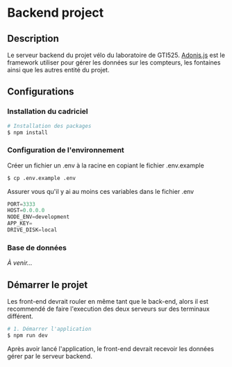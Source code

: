 # Backend project

## Description
Le serveur backend du projet vélo du laboratoire de GTI525. [Adonis.js](https://adonisjs.com/) est le framework utiliser pour gérer les données sur les compteurs, les fontaines ainsi que les autres entité du projet.


## Configurations

### Installation du cadriciel
```sh
# Installation des packages
$ npm install
```

### Configuration de l'environnement
Créer un fichier un .env à la racine en copiant le fichier .env.example
```sh
$ cp .env.example .env
```

Assurer vous qu'il y ai au moins ces variables dans le fichier .env
```js
PORT=3333
HOST=0.0.0.0
NODE_ENV=development
APP_KEY=
DRIVE_DISK=local
```

### Base de données
_À venir..._


## Démarrer le projet

Les front-end devrait rouler en même tant que le back-end, alors il est recommendé de faire l'execution des deux serveurs sur des terminaux différent.


```sh
# 1. Démarrer l'application
$ npm run dev
```

Après avoir lancé l'application, le front-end devrait recevoir les données gérer par le serveur backend.
